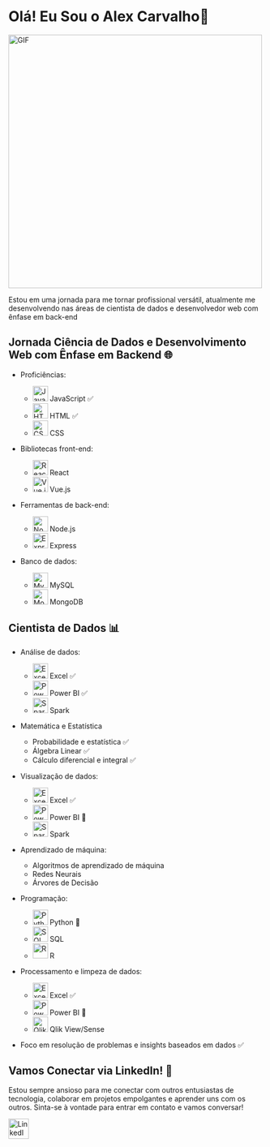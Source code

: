 # Olá! Eu Sou o Alex Carvalho👋

<img src="https://static.myfigurecollection.net/upload/pictures/2023/09/06/3744063.gif" alt="GIF" width="500"/>

Estou em uma jornada para me tornar profissional versátil, atualmente me desenvolvendo nas áreas de cientista de dados e desenvolvedor web com ênfase em back-end

## Jornada Ciência de Dados e Desenvolvimento Web com Ênfase em Backend 🌐

- Proficiências:
    - <img src="https://upload.wikimedia.org/wikipedia/commons/thumb/9/99/Unofficial_JavaScript_logo_2.svg/1200px-Unofficial_JavaScript_logo_2.svg.png" alt="JavaScript" width="30"/> JavaScript ✅
    - <img src="https://upload.wikimedia.org/wikipedia/commons/thumb/6/61/HTML5_logo_and_wordmark.svg/1200px-HTML5_logo_and_wordmark.svg.png" alt="HTML" width="30"/> HTML ✅
    - <img src="https://upload.wikimedia.org/wikipedia/commons/thumb/d/d5/CSS3_logo_and_wordmark.svg/1200px-CSS3_logo_and_wordmark.svg.png" alt="CSS" width="30"/> CSS

- Bibliotecas front-end:
    - <img src="https://upload.wikimedia.org/wikipedia/commons/thumb/a/a7/React-icon.svg/2300px-React-icon.svg.png" alt="React" width="30"/> React
    - <img src="https://upload.wikimedia.org/wikipedia/commons/thumb/9/95/Vue.js_Logo_2.svg/1184px-Vue.js_Logo_2.svg.png" alt="Vue.js" width="30"/> Vue.js

- Ferramentas de back-end:
    - <img src="https://upload.wikimedia.org/wikipedia/commons/d/d9/Node.js_logo.svg" alt="Node.js" width="30"/> Node.js
    - <img src="https://upload.wikimedia.org/wikipedia/commons/6/64/Expressjs.png" alt="Express" width="30"/> Express

- Banco de dados:
    - <img src="https://encrypted-tbn0.gstatic.com/images?q=tbn:ANd9GcQdxTWjwN0cjiKVHlOrWqF3Nx8h1ZxUhZLpR2UHI5MABEn82hMUCOh3B4LefJaoxQFYCOs&usqp=CAU" alt="MySQL" width="30"/> MySQL
    - <img src="https://upload.wikimedia.org/wikipedia/commons/thumb/9/93/MongoDB_Logo.svg/2560px-MongoDB_Logo.svg.png" alt="MongoDB" width="30"/> MongoDB

## Cientista de Dados 📊

- Análise de dados:
    - <img src="https://upload.wikimedia.org/wikipedia/commons/thumb/3/34/Microsoft_Office_Excel_%282019%E2%80%93present%29.svg/1200px-Microsoft_Office_Excel_%282019%E2%80%93present%29.svg.png" alt="Excel" width="30"/> Excel ✅
    - <img src="https://upload.wikimedia.org/wikipedia/commons/thumb/c/cf/New_Power_BI_Logo.svg/1200px-New_Power_BI_Logo.svg.png" alt="Power BI" width="30"/> Power BI ✅
    - <img src="https://upload.wikimedia.org/wikipedia/commons/thumb/f/f3/Apache_Spark_logo.svg/1200px-Apache_Spark_logo.svg.png" alt="Spark" width="30"/> Spark

- Matemática e Estatística
    - Probabilidade e estatística ✅
    - Álgebra Linear ✅
    - Cálculo diferencial e integral ✅
  
- Visualização de dados:
    - <img src="https://upload.wikimedia.org/wikipedia/commons/thumb/3/34/Microsoft_Office_Excel_%282019%E2%80%93present%29.svg/1200px-Microsoft_Office_Excel_%282019%E2%80%93present%29.svg.png" alt="Excel" width="30"/> Excel ✅
    - <img src="https://upload.wikimedia.org/wikipedia/commons/thumb/c/cf/New_Power_BI_Logo.svg/1200px-New_Power_BI_Logo.svg.png" alt="Power BI" width="30"/> Power BI 📖
    - <img src="https://upload.wikimedia.org/wikipedia/commons/thumb/f/f3/Apache_Spark_logo.svg/1200px-Apache_Spark_logo.svg.png" alt="Spark" width="30"/> Spark

- Aprendizado de máquina:
    - Algoritmos de aprendizado de máquina
    - Redes Neurais
    - Árvores de Decisão

- Programação:
    - <img src="https://upload.wikimedia.org/wikipedia/commons/thumb/c/c3/Python-logo-notext.svg/1200px-Python-logo-notext.svg.png" alt="Python" width="30"/> Python 📖
    - <img src="https://upload.wikimedia.org/wikipedia/commons/8/87/Sql_data_base_with_logo.png" alt="SQL" width="30"/> SQL
    - <img src="https://upload.wikimedia.org/wikipedia/commons/thumb/1/1b/R_logo.svg/800px-R_logo.svg.png" alt="R" width="30"/> R

- Processamento e limpeza de dados:
    - <img src="https://upload.wikimedia.org/wikipedia/commons/thumb/3/34/Microsoft_Office_Excel_%282019%E2%80%93present%29.svg/1200px-Microsoft_Office_Excel_%282019%E2%80%93present%29.svg.png" alt="Excel" width="30"/> Excel ✅
    - <img src="https://upload.wikimedia.org/wikipedia/commons/thumb/c/cf/New_Power_BI_Logo.svg/1200px-New_Power_BI_Logo.svg.png" alt="Power BI" width="30"/> Power BI 📖
    - <img src="https://upload.wikimedia.org/wikipedia/commons/thumb/3/32/Qlik_Logo.svg/2560px-Qlik_Logo.svg.png" alt="Qlik View/Sense" width="30"/> Qlik View/Sense 

- Foco em resolução de problemas e insights baseados em dados ✅

## Vamos Conectar via LinkedIn! 🌟

Estou sempre ansioso para me conectar com outros entusiastas de tecnologia, colaborar em projetos empolgantes e aprender uns com os outros. Sinta-se à vontade para entrar em contato e vamos conversar!

[<img src="https://upload.wikimedia.org/wikipedia/commons/thumb/8/81/LinkedIn_icon.svg/1200px-LinkedIn_icon.svg.png" alt="LinkedIn" width="40"/>](https://www.linkedin.com/in/alex-carvalho-27b35a106/)
